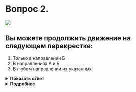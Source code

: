 # Вопрос 2.

![](https://s.drom.ru/i24228/pdd/tickets/2016/1543885070.jpg)

## Вы можете продолжить движение на следующем перекрестке:

1. Только в направлении Б
2. В направлениях А и Б
3. В любом направлении из указанных

<details>
<summary><b>Показать ответ</b></summary>
Правильный ответ: 3
</details>
<details>
<summary><b>Подробнее</b></summary>
В данном случае знак 4.1.1 «Движение прямо» установлен за пересечением проезжих частей, т.е. в начале участка дороги. Действие знака в такой ситуации распространяется до ближайшего перекрёстка. Поэтому Вы можете продолжать движение во всех указанных направлениях.
(«Дорожные знаки»)
</details>